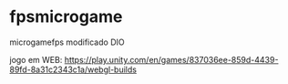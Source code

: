 # fpsmicrogame
microgamefps modificado DIO

jogo em WEB:
https://play.unity.com/en/games/837036ee-859d-4439-89fd-8a31c2343c1a/webgl-builds